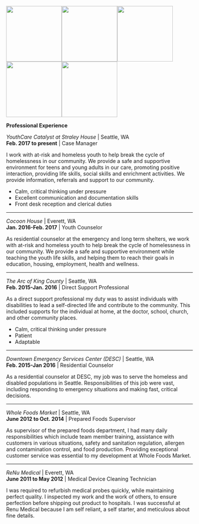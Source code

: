 [<img src="https://github.com/brittanyrjones/Resume2017/blob/master/Photos/2art.jpg" width="150" height="150"/>](https://github.com/brittanyrjones/BrittanyJones/blob/master/Resume/About%20me)[<img src="https://github.com/brittanyrjones/Resume2017/blob/master/Photos/2art.jpg" width="150" height="150"/>](https://github.com/brittanyrjones/BrittanyJones/blob/master/Resume/Education)[<img src="https://github.com/brittanyrjones/Resume2017/blob/master/Photos/2art.jpg" width="150" height="150"/>](https://github.com/brittanyrjones/BrittanyJones/blob/master/Resume/Professional%20Experience)[<img src="https://github.com/brittanyrjones/Resume2017/blob/master/Photos/2art.jpg" width="150" height="150"/>](https://github.com/brittanyrjones/BrittanyJones/blob/master/Resume/Skills%20and%20Certifications)[<img src="https://github.com/brittanyrjones/Resume2017/blob/master/Photos/2art.jpg" width="150" height="150"/>](https://github.com/brittanyrjones/BrittanyJones/blob/master/Resume/Volunteer)

**Professional Experience**

_YouthCare Catalyst at Straley House_ | Seattle, WA    
**Feb. 2017 to present** | Case Manager

I work with at-risk and homeless youth to help break the cycle of homelessness in our community. We provide a safe and supportive environment for teens and young adults in our care, promoting positive interaction, providing life skills, social skills and enrichment activities. We provide information, referrals and support to our community.

+ Calm, critical thinking under pressure
+ Excellent communication and documentation skills
+ Front desk reception and clerical duties

___
_Cocoon House_ | Everett, WA    
**Jan. 2016-Feb. 2017** | Youth Counselor

As residential counselor at the emergency and long term shelters, we work with at-risk and homeless youth to help break the cycle of homelessness in our community. We provide a safe and supportive environment while teaching the youth life skills, and helping them to reach their goals in education, housing, employment, health and wellness. 

___
_The Arc of King County_ | Seattle, WA    
**Feb. 2015-Jan. 2016** | Direct Support Professional

As a direct support professional my duty was to assist individuals with disabilities to lead a self-directed life and contribute to the community. This included supports for the individual at home, at the doctor, school, church, and other community places.

+ Calm, critical thinking under pressure
+ Patient
+ Adaptable

___
_Downtown Emergency Services Center (DESC)_ | Seattle, WA   
**Feb. 2015-Jan 2016** | Residential Counselor

As a residential counselor at DESC, my job was to serve the homeless and disabled populations in Seattle. Responsibilities of this job were vast, including responding to emergency situations and making fast, critical decisions. 

___
_Whole Foods Market_ | Seattle, WA     
**June 2012 to Oct. 2014** | Prepared Foods Supervisor

As supervisor of the prepared foods department, I had many daily responsibilities which include team member training, assistance with customers in various situations, safety and sanitation regulation, allergen and contamination control, and food production. Providing exceptional customer service was essential to my development at Whole Foods Market.
___
_ReNu Medical_ | Everett, WA     
**June 2011 to May 2012** | Medical Device Cleaning Technician

I was required to refurbish medical probes quickly, while maintaining perfect quality. I inspected my work and the work of others, to ensure perfection before shipping out product to hospitals. I was successful at Renu Medical because I am self reliant, a self starter, and meticulous about fine details.
